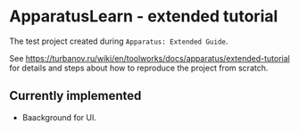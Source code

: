 # ApparatusLearn - extended tutorial
The test project created during ```Apparatus: Extended Guide```.

See https://turbanov.ru/wiki/en/toolworks/docs/apparatus/extended-tutorial for details and steps about how to reproduce the project from scratch. 

## Currently implemented

- Baackground for UI.
